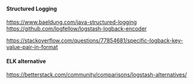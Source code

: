 #### Structured Logging

https://www.baeldung.com/java-structured-logging
https://github.com/logfellow/logstash-logback-encoder

https://stackoverflow.com/questions/77854681/specific-logback-key-value-pair-in-format

#### ELK alternative
https://betterstack.com/community/comparisons/logstash-alternatives/
